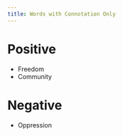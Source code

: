 ```yaml
---
title: Words with Connotation Only
---
```


# Positive

- Freedom
- Community

# Negative

- Oppression
